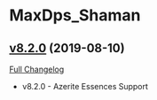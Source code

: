 # MaxDps_Shaman

## [v8.2.0](https://github.com/kaminaris/MaxDps-Shaman/tree/v8.2.0) (2019-08-10)
[Full Changelog](https://github.com/kaminaris/MaxDps-Shaman/compare/v8.1.5.3...v8.2.0)

- v8.2.0 - Azerite Essences Support  
